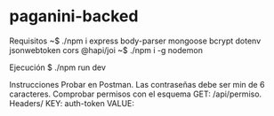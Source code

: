 # paganini-backed

Requisitos
~$ ./npm i express body-parser mongoose bcrypt dotenv jsonwebtoken cors @hapi/joi
~$ ./npm i -g nodemon

Ejecución
$ ./npm run dev

Instrucciones
Probar en Postman. Las contraseñas debe ser min de 6 caracteres.
Comprobar permisos con el esquema GET: /api/permiso.
Headers/
KEY: auth-token VALUE:<tokensecret>
